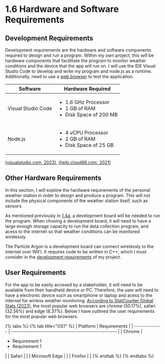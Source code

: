 # 1.6 Hardware and Software Requirements

## Development Requirements

Development requirements are the hardware and software components required to design and run a program. Within my own project, this will be hardware components that facillitate the program to monitor weather conditions and the device that the app will run on. I will use the IDE Visual Studio Code to develop and write my program and node.js as a runtime. Additionally, need to use a [web browser](1.6-hardware-and-software-requirements.md#user-requirements) to test the application.

| Software           | Hardware Required                                                                    |
| ------------------ | ------------------------------------------------------------------------------------ |
| Visual Studio Code | <ul><li>1.6 GHz Processor</li><li>1 GB of RAM</li><li>Disk Space of 200 MB</li></ul> |
| Node.js            | <ul><li>4 vCPU Processor</li><li>2 GB of RAM</li><li>Disk Space of 25 GB</li></ul>   |

[(visualstudio.com, 2023)](reference-list.md), [(help.cloud66.com, 2021)](reference-list.md)

## Other Hardware Requirements

In this section, I will explore the hardware requirements of the personal weather station in order to design and produce a program. This will not include the physical components of the weather station itself, such as sensors.

As mentioned previously in [1.4a](1.4a-features-of-the-proposed-solution.md#data-collection), a development board will be needed to run the program. When chosing a development board, it will need to have a large enough storage capacity to run the data collection program, and acess to the internet so that weather conditions can be monitored wirelessly.&#x20;

The Particle Argon is a development board can connect wirelessly to the internet over WIFI. It requires code to be written in C++, which I must consider in the [development requirements](1.6-hardware-and-software-requirements.md#development-requirements) of my project.

## User Requirements

For the app to be easily accesed by a stakeholder, it will need to be available from their handheld device or PC. Therefore, the user will need to have a electronic device such as smartphone or laptop and acess to the internet for wirless weather monitoring. [According to StatCounter Global Stats (2023)](reference-list.md), the most popular web browsers are chrome (50.17%), safari (32.56%) and edge (8.37%). Below I have outlined the user requirements for the most popular web browsers.

{% tabs %}
{% tab title="OS1" %}
| Platform       | Requirements                                          |
| -------------- | ----------------------------------------------------- |
| Chrome         | <ul><li>Requirement 1</li><li>Requirement 1</li></ul> |
| Safari         |                                                       |
| Microsoft Edge |                                                       |
| Firefox        |                                                       |
{% endtab %}
{% endtabs %}
